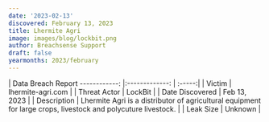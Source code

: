 ```yaml
---
date: '2023-02-13'
discovered: February 13, 2023
title: Lhermite Agri
image: images/blog/lockbit.png
author: Breachsense Support
draft: false
yearmonths: 2023/february
---
```



| Data Breach Report
------------:     |:-------------:    | :-----:|
| Victim      | lhermite-agri.com      | 
| Threat Actor      | LockBit      | 
| Date Discovered      | Feb 13, 2023      | 
| Description      | Lhermite Agri is a distributor of agricultural equipment for large crops, livestock and polycuture livestock.      | 
| Leak Size      | Unknown      | 

